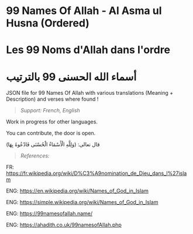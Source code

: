 # 99 Names Of Allah - Al Asma ul Husna (Ordered)
# Les 99 Noms d'Allah dans l'ordre
# أسماء الله الحسنى 99 بالترتيب

JSON file for 99 Names Of Allah with various translations (Meaning + Description) and verses where found !

> *Support: French, English*

Work in progress for other languages.

You can contribute, the door is open.

قال تعالى: (وَلِلَّهِ الْأَسْمَاءُ الْحُسْنَى فَادْعُوهُ بِهَا)






> *_References:_*

FR: https://fr.wikipedia.org/wiki/D%C3%A9nomination_de_Dieu_dans_l%27islam

ENG: https://en.wikipedia.org/wiki/Names_of_God_in_Islam

ENG: https://simple.wikipedia.org/wiki/Names_of_God_in_Islam

ENG: https://99namesofallah.name/

ENG: https://ahadith.co.uk/99namesofAllah.php
